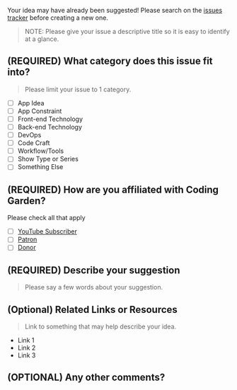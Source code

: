Your idea may have already been suggested! Please search on the [issues tracker](https://github.com/CodingGarden/landscaping/issues) before creating a new one.

>NOTE: Please give your issue a descriptive title so it is easy to identify at a glance.

## (REQUIRED) What category does this issue fit into?

>Please limit your issue to 1 category.

* [ ] App Idea
* [ ] App Constraint
* [ ] Front-end Technology
* [ ] Back-end Technology
* [ ] DevOps
* [ ] Code Craft
* [ ] Workflow/Tools
* [ ] Show Type or Series
* [ ] Something Else

## (REQUIRED) How are you affiliated with Coding Garden?

Please check all that apply

* [ ] [YouTube Subscriber](https://www.youtube.com/codinggardenwithcj?sub_confirmation=1)
* [ ] [Patron](https://www.patreon.com/CodingGardenWithCJ)
* [ ] [Donor](https://streamlabs.com/CodingGardenWithCJ)

## (REQUIRED) Describe your suggestion

>Please say a few words about your suggestion.

## (Optional) Related Links or Resources

>Link to something that may help describe your idea.

* Link 1
* Link 2
* Link 3

## (OPTIONAL) Any other comments?
